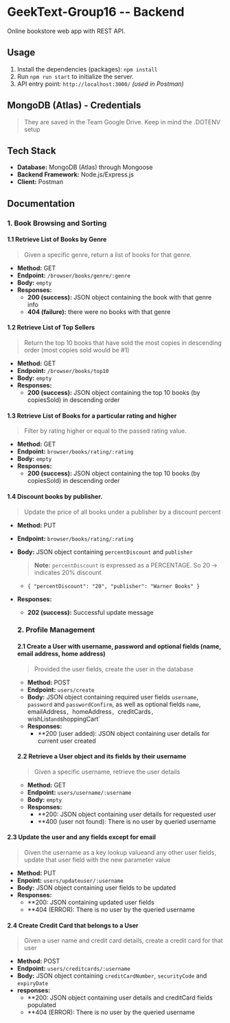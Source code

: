 # GeekText-Group16 -- Backend

Online bookstore web app with REST API.

## Usage

1. Install the dependencies (packages): `npm install`
2. Run `npm run start` to initialize the server.
3. API entry point: `http://localhost:3000/` _(used in Postman)_

## MongoDB (Atlas) - Credentials
> They are saved in the Team Google Drive. Keep in mind the .DOTENV setup

## Tech Stack

- **Database:** MongoDB (Atlas) through Mongoose
- **Backend Framework:** Node.js/Express.js
- **Client:** Postman

## Documentation

### 1. Book Browsing and Sorting

#### 1.1 Retrieve List of Books by Genre

> Given a specific genre, return a list of books for that genre.

- **Method:** GET
- **Endpoint:** `/browser/books/genre/:genre`
- **Body:** `empty`
- **Responses:**
  - **200 (success):** JSON object containing the book with that genre info
  - **404 (failure):** there were no books with that genre

#### 1.2 Retrieve List of Top Sellers

> Return the top 10 books that have sold the most copies in descending order (most copies sold would be #1)

- **Method:** GET
- **Endpoint:** `/browser/books/top10`
- **Body:** `empty`
- **Responses:**
  - **200 (success):** JSON object containing the top 10 books (by copiesSold) in descending order

#### 1.3 Retrieve List of Books for a particular rating and higher

> Filter by rating higher or equal to the passed rating value.

- **Method:** GET
- **Endpoint:** `browser/books/rating/:rating`
- **Body:** `empty`
- **Responses:**
  - **200 (success):** JSON object containing the top 10 books (by copiesSold) in descending order

#### 1.4 Discount books by publisher.

> Update the price of all books under a publisher by a discount percent

- **Method:** PUT
- **Endpoint:** `browser/books/rating/:rating`
- **Body:** JSON object containing `percentDiscount` and `publisher`
  > **Note:** `percentDiscount` is expressed as a PERCENTAGE. So 20 -> indicates 20% discount
  - `{
  "percentDiscount": "20",
    "publisher": "Warner Books"
}`
- **Responses:**

  - **202 (success):** Successful update message

  ### 2. Profile Management

  #### 2.1 Create a User with username, password and optional fields (name, email address, home address)

  > Provided the user fields, create the user in the database

  - **Method:** POST
  - **Endpoint:** `users/create`
  - **Body:** JSON object containing required user fields `username`, `password` and `passwordConfirm`, as well as optional fields `name`, emailAddress`, `homeAddress`, `creditCards`, `wishList`and`shoppingCart`
  - **Responses:**
    - \*\*200 (user added): JSON object containing user details for current user created

  #### 2.2 Retrieve a User object and its fields by their username

  > Given a specific username, retrieve the user details

  - **Method:** GET
  - **Endpoint:** `users/username/:username`
  - **Body:** `empty`
  - **Responses:**
    - **200: JSON object containing user details for requested user
    - **400 (user not found): There is no user by queried username

#### 2.3 Update the user and any fields except for email

> Given the username as a key lookup valueand any other user fields, update that user field with the new parameter value

- **Method:** PUT
- **Enpoint:** `users/updateuser/:username`
- **Body:** JSON object containing user fields to be updated
- **Responses:**
  - **200: JSON containing updated user fields
  - **404 (ERROR): There is no user by the queried username

#### 2.4 Create Credit Card that belongs to a User

> Given a user name and credit card details, create a credit card for that user

- **Method:** POST
- **Endpoint:** `users/creditcards/:username`
- **Body:** JSON object containing `creditCardNumber`, `securityCode` and `expiryDate`
- **responses:**
  - **200: JSON object containing user details and creditCard fields populated
  - **404 (ERROR): There is no user by the queried username
